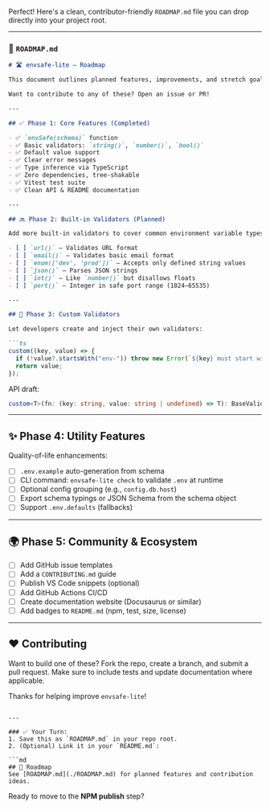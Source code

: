 Perfect! Here's a clean, contributor-friendly `ROADMAP.md` file you can drop directly into your project root.

---

### 📄 `ROADMAP.md`

````markdown
# 🛣️ envsafe-lite – Roadmap

This document outlines planned features, improvements, and stretch goals for the future of `envsafe-lite`.

Want to contribute to any of these? Open an issue or PR!

---

## ✅ Phase 1: Core Features (Completed)

- ✅ `envSafe(schema)` function
- ✅ Basic validators: `string()`, `number()`, `bool()`
- ✅ Default value support
- ✅ Clear error messages
- ✅ Type inference via TypeScript
- ✅ Zero dependencies, tree-shakable
- ✅ Vitest test suite
- ✅ Clean API & README documentation

---

## 🔜 Phase 2: Built-in Validators (Planned)

Add more built-in validators to cover common environment variable types:

- [ ] `url()` – Validates URL format
- [ ] `email()` – Validates basic email format
- [ ] `enum(['dev', 'prod'])` – Accepts only defined string values
- [ ] `json()` – Parses JSON strings
- [ ] `int()` – Like `number()` but disallows floats
- [ ] `port()` – Integer in safe port range (1024–65535)

---

## 🧠 Phase 3: Custom Validators

Let developers create and inject their own validators:

```ts
custom((key, value) => {
  if (!value?.startsWith("env-")) throw new Error(`${key} must start with "env-"`);
  return value;
});
````

API draft:

```ts
custom<T>(fn: (key: string, value: string | undefined) => T): BaseValidator<T>
```

---

## ✨ Phase 4: Utility Features

Quality-of-life enhancements:

* [ ] `.env.example` auto-generation from schema
* [ ] CLI command: `envsafe-lite check` to validate `.env` at runtime
* [ ] Optional config grouping (e.g., `config.db.host`)
* [ ] Export schema typings or JSON Schema from the schema object
* [ ] Support `.env.defaults` (fallbacks)

---

## 🌍 Phase 5: Community & Ecosystem

* [ ] Add GitHub issue templates
* [ ] Add a `CONTRIBUTING.md` guide
* [ ] Publish VS Code snippets (optional)
* [ ] Add GitHub Actions CI/CD
* [ ] Create documentation website (Docusaurus or similar)
* [ ] Add badges to `README.md` (npm, test, size, license)

---

## ❤️ Contributing

Want to build one of these? Fork the repo, create a branch, and submit a pull request.
Make sure to include tests and update documentation where applicable.

Thanks for helping improve `envsafe-lite`!

````

---

### ✅ Your Turn:
1. Save this as `ROADMAP.md` in your repo root.
2. (Optional) Link it in your `README.md`:

```md
## 📍 Roadmap
See [ROADMAP.md](./ROADMAP.md) for planned features and contribution ideas.
````

Ready to move to the **NPM publish** step?
